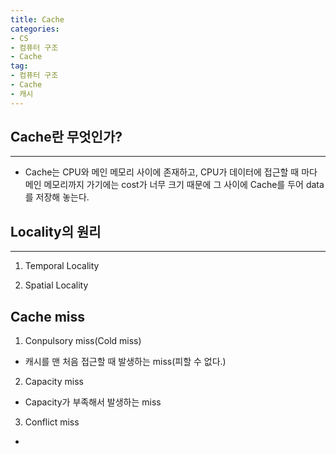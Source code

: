 ```yaml
---
title: Cache
categories: 
- CS
- 컴퓨터 구조
- Cache
tag: 
- 컴퓨터 구조
- Cache
- 캐시
---
```

## Cache란 무엇인가?
___
- Cache는 CPU와 메인 메모리 사이에 존재하고, CPU가 데이터에 접근할 때 마다 메인 메모리까지 가기에는 cost가 너무 크기 때문에 그 사이에 Cache를 두어 data를 저장해 놓는다.

## Locality의 원리
___
1. Temporal Locality

2. Spatial Locality


## Cache miss

1. Conpulsory miss(Cold miss)
- 캐시를 맨 처음 접근할 때 발생하는 miss(피할 수 없다.)
2. Capacity miss
- Capacity가 부족해서 발생하는 miss
3. Conflict miss
- 



